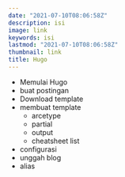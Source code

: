 ```yaml
---
date: "2021-07-10T08:06:58Z"
description: isi
image: link
keywords: isi
lastmod: "2021-07-10T08:06:58Z"
thumbnail: link
title: Hugo
---
```


- Memulai Hugo
- buat postingan
- Download template
- membuat template
  * arcetype
  * partial
  * output
  * cheatsheet list
- configurasi
- unggah blog
- alias
